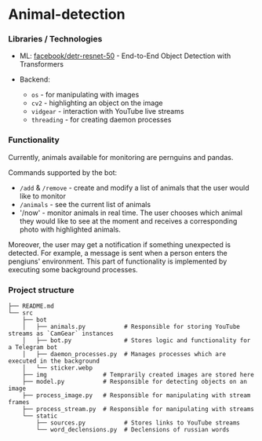 # Animal-detection

### Libraries / Technologies

- ML:
  [facebook/detr-resnet-50](https://huggingface.co/facebook/detr-resnet-50) - End-to-End Object Detection with Transformers

- Backend:
  - `os` - for manipulating with images
  - `cv2` - highlighting an object on the image
  - `vidgear` - interaction with YouTube live streams
  - `threading` - for creating daemon processes

### Functionality

Currently, animals available for monitoring are pernguins and pandas. 

Commands supported by the bot:
- `/add` & `/remove` - create and modify a list of animals that the user would like to monitor
- `/animals` - see the current list of animals
- '/now' - monitor animals in real time. The user chooses which animal they would like to see at the moment and receives a corresponding photo with highlighted animals.

Moreover, the user may get a notification if something unexpected is detected. For example, a message is sent when a person enters the pengiuns' environment. This part of functionality is implemented by executing some background processes. 


### Project structure
```
├── README.md
└── src
    ├── bot
    │   ├── animals.py           # Responsible for storing YouTube streams as `CamGear` instances
    │   ├── bot.py               # Stores logic and functionality for a Telegram bot           
    │   ├── daemon_processes.py  # Manages processes which are executed in the background
    │   └── sticker.webp
    ├── img                # Temprarily created images are stored here
    ├── model.py           # Responsible for detecting objects on an image
    ├── process_image.py   # Responsible for manipulating with stream frames
    ├── process_stream.py  # Responsible for manipulating with streams
    └── static
        ├── sources.py           # Stores links to YouTube streams
        └── word_declensions.py  # Declensions of russian words
```